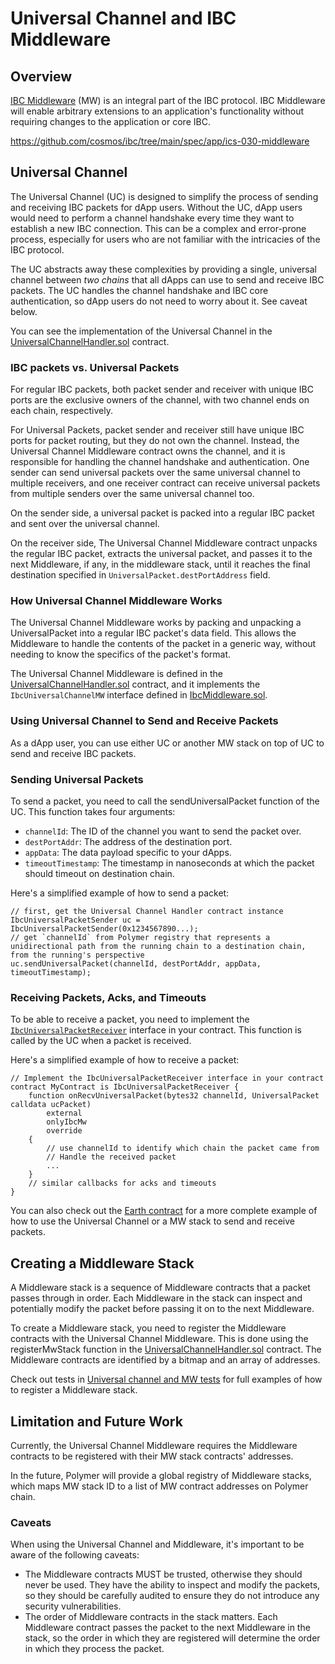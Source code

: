 # Universal Channel and IBC Middleware 

## Overview

[IBC Middleware](https://github.com/cosmos/ibc/tree/main/spec/app/ics-030-middleware) (MW) is an integral part of the IBC protocol. IBC Middleware will enable arbitrary extensions to an application's functionality without requiring changes to the application or core IBC.

https://github.com/cosmos/ibc/tree/main/spec/app/ics-030-middleware


## Universal Channel

The Universal Channel (UC) is designed to simplify the process of sending and receiving IBC packets for dApp users. Without the UC, dApp users would need to perform a channel handshake every time they want to establish a new IBC connection. This can be a complex and error-prone process, especially for users who are not familiar with the intricacies of the IBC protocol.

The UC abstracts away these complexities by providing a single, universal channel between *two chains* that all dApps can use to send and receive IBC packets. The UC handles the channel handshake and IBC core authentication, so dApp users do not need to worry about it. See caveat below. 

You can see the implementation of the Universal Channel in the [UniversalChannelHandler.sol](https://github.com/open-ibc/vibc-core-smart-contracts/blob/b9f269e0d51d1696723f95bf61fab101596514a0/contracts/core/UniversalChannelHandler.sol#L4) contract.

### IBC packets vs. Universal Packets

For regular IBC packets, both packet sender and receiver with unique IBC ports are the exclusive owners of the channel, with two channel ends on each chain, respectively.

For Universal Packets, packet sender and receiver still have unique IBC ports for packet routing, but they do not own the channel. Instead, the Universal Channel Middleware contract owns the channel, and it is responsible for handling the channel handshake and authentication.
One sender can send universal packets over the same universal channel to multiple receivers, and one receiver contract can receive universal packets from multiple senders over the same universal channel too. 

On the sender side, a universal packet is packed into a regular IBC packet and sent over the universal channel. 

On the receiver side, The Universal Channel Middleware contract unpacks the regular IBC packet, extracts the universal packet, and passes it to the next Middleware, if any, in the middleware stack, until it reaches the final destination specified in `UniversalPacket.destPortAddress` field.

### How Universal Channel Middleware Works

The Universal Channel Middleware works by packing and unpacking a UniversalPacket into a regular IBC packet's data field. This allows the Middleware to handle the contents of the packet in a generic way, without needing to know the specifics of the packet's format.

The Universal Channel Middleware is defined in the [UniversalChannelHandler.sol](https://github.com/open-ibc/vibc-core-smart-contracts/blob/b9f269e0d51d1696723f95bf61fab101596514a0/contracts/core/UniversalChannelHandler.sol#L4) contract, and it implements the `IbcUniversalChannelMW` interface defined in [IbcMiddleware.sol](https://github.com/open-ibc/vibc-core-smart-contracts/blob/b9f269e0d51d1696723f95bf61fab101596514a0/contracts/interfaces/IbcMiddleware.sol#L4).

### Using Universal Channel to Send and Receive Packets 

As a dApp user, you can use either UC or another MW stack on top of UC to send and receive IBC packets.

### Sending Universal Packets

To send a packet, you need to call the sendUniversalPacket function of the UC. This function takes four arguments:

- `channelId`: The ID of the channel you want to send the packet over.
- `destPortAddr`: The address of the destination port.
- `appData`: The data payload specific to your dApps.
- `timeoutTimestamp`: The timestamp in nanoseconds at which the packet should timeout on destination chain.

Here's a simplified example of how to send a packet:
```solidity
// first, get the Universal Channel Handler contract instance
IbcUniversalPacketSender uc = IbcUniversalPacketSender(0x1234567890...);
// get `channelId` from Polymer registry that represents a unidirectional path from the running chain to a destination chain, from the running's perspective
uc.sendUniversalPacket(channelId, destPortAddr, appData, timeoutTimestamp);
```

### Receiving Packets, Acks, and Timeouts

To be able to receive a packet, you need to implement the [`IbcUniversalPacketReceiver`](../contracts/IbcMiddleware.sol) interface in your contract. This function is called by the UC when a packet is received. 

Here's a simplified example of how to receive a packet:
```solidity
// Implement the IbcUniversalPacketReceiver interface in your contract
contract MyContract is IbcUniversalPacketReceiver {
    function onRecvUniversalPacket(bytes32 channelId, UniversalPacket calldata ucPacket)
        external
        onlyIbcMw
        override
    {
        // use channelId to identify which chain the packet came from
        // Handle the received packet
        ...
    }
    // similar callbacks for acks and timeouts
}
```

You can also check out the [Earth contract](https://github.com/open-ibc/vibc-core-smart-contracts/blob/b9f269e0d51d1696723f95bf61fab101596514a0/contracts/examples/Earth.sol#L4) for a more complete example of how to use the Universal Channel or a MW stack to send and receive packets.

## Creating a Middleware Stack

A Middleware stack is a sequence of Middleware contracts that a packet passes through in order. Each Middleware in the stack can inspect and potentially modify the packet before passing it on to the next Middleware.

To create a Middleware stack, you need to register the Middleware contracts with the Universal Channel Middleware. This is done using the registerMwStack function in the [UniversalChannelHandler.sol](https://github.com/open-ibc/vibc-core-smart-contracts/blob/b9f269e0d51d1696723f95bf61fab101596514a0/contracts/core/UniversalChannelHandler.sol#L4) contract. The Middleware contracts are identified by a bitmap and an array of addresses.

Check out tests in [Universal channel and MW tests](../test/universal.channel.t.sol) for full examples of how to register a Middleware stack.

## Limitation and Future Work

Currently, the Universal Channel Middleware requires the Middleware contracts to be registered with their MW stack contracts' addresses. 

In the future, Polymer will provide a global registry of Middleware stacks, which maps MW stack ID to a list of MW contract addresses on Polymer chain. 

### Caveats

When using the Universal Channel and Middleware, it's important to be aware of the following caveats:

- The Middleware contracts MUST be trusted, otherwise they should never be used. They have the ability to inspect and modify the packets, so they should be carefully audited to ensure they do not introduce any security vulnerabilities.
- The order of Middleware contracts in the stack matters. Each Middleware contract passes the packet to the next Middleware in the stack, so the order in which they are registered will determine the order in which they process the packet.


